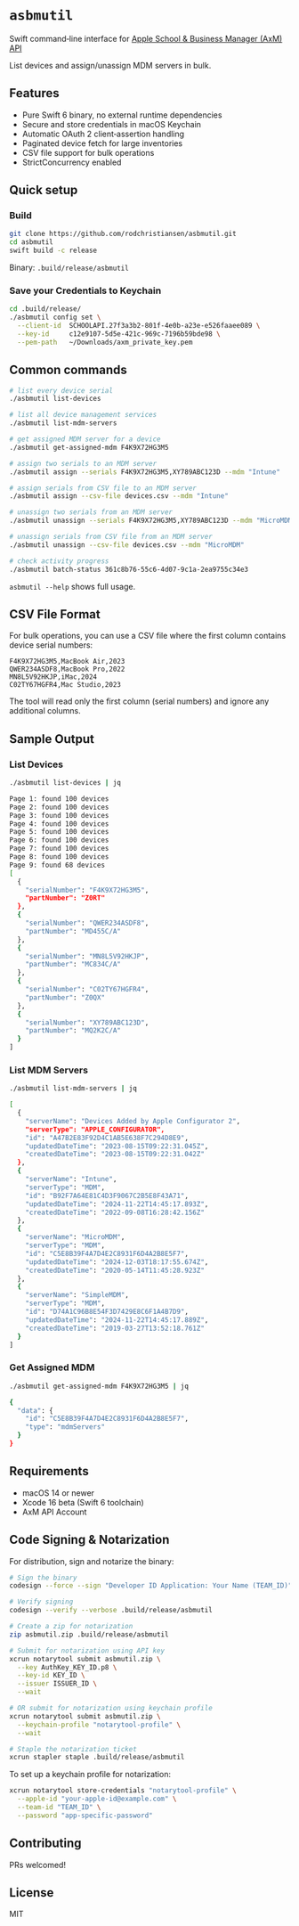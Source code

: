 # `asbmutil`

Swift command‑line interface for [Apple School & Business Manager (AxM) API](https://developer.apple.com/documentation/apple-school-and-business-manager-api)

List devices and assign/unassign MDM servers in bulk.

## Features

* Pure Swift 6 binary, no external runtime dependencies
* Secure and store credentials in macOS Keychain
* Automatic OAuth 2 client‑assertion handling
* Paginated device fetch for large inventories
* CSV file support for bulk operations
* StrictConcurrency enabled

## Quick setup

### Build

```bash
git clone https://github.com/rodchristiansen/asbmutil.git
cd asbmutil
swift build -c release
```

Binary: `.build/release/asbmutil`

### Save your Credentials to Keychain

```bash
cd .build/release/
./asbmutil config set \
  --client-id  SCHOOLAPI.27f3a3b2-801f-4e0b-a23e-e526faaee089 \
  --key-id     c12e9107-5d5e-421c-969c-7196b59bde98 \
  --pem-path   ~/Downloads/axm_private_key.pem
```

## Common commands

```bash
# list every device serial
./asbmutil list-devices

# list all device management services
./asbmutil list-mdm-servers

# get assigned MDM server for a device
./asbmutil get-assigned-mdm F4K9X72HG3M5

# assign two serials to an MDM server
./asbmutil assign --serials F4K9X72HG3M5,XY789ABC123D --mdm "Intune"

# assign serials from CSV file to an MDM server
./asbmutil assign --csv-file devices.csv --mdm "Intune"

# unassign two serials from an MDM server
./asbmutil unassign --serials F4K9X72HG3M5,XY789ABC123D --mdm "MicroMDM"

# unassign serials from CSV file from an MDM server
./asbmutil unassign --csv-file devices.csv --mdm "MicroMDM"

# check activity progress
./asbmutil batch-status 361c8b76-55c6-4d07-9c1a-2ea9755c34e3
```

`asbmutil --help` shows full usage.

## CSV File Format

For bulk operations, you can use a CSV file where the first column contains device serial numbers:

```csv
F4K9X72HG3M5,MacBook Air,2023
QWER234ASDF8,MacBook Pro,2022
MN8L5V92HKJP,iMac,2024
C02TY67HGFR4,Mac Studio,2023
```

The tool will read only the first column (serial numbers) and ignore any additional columns.

## Sample Output

### List Devices

```bash
./asbmutil list-devices | jq

Page 1: found 100 devices
Page 2: found 100 devices
Page 3: found 100 devices
Page 4: found 100 devices
Page 5: found 100 devices
Page 6: found 100 devices
Page 7: found 100 devices
Page 8: found 100 devices
Page 9: found 68 devices
[
  {
    "serialNumber": "F4K9X72HG3M5",
    "partNumber": "Z0RT"
  },
  {
    "serialNumber": "QWER234ASDF8",
    "partNumber": "MD455C/A"
  },
  {
    "serialNumber": "MN8L5V92HKJP",
    "partNumber": "MC834C/A"
  },
  {
    "serialNumber": "C02TY67HGFR4",
    "partNumber": "Z0QX"
  },
  {
    "serialNumber": "XY789ABC123D",
    "partNumber": "MQ2K2C/A"
  }
]
```

### List MDM Servers

```bash
./asbmutil list-mdm-servers | jq

[
  {
    "serverName": "Devices Added by Apple Configurator 2",
    "serverType": "APPLE_CONFIGURATOR",
    "id": "A47B2E83F92D4C1AB5E638F7C294D8E9",
    "updatedDateTime": "2023-08-15T09:22:31.045Z",
    "createdDateTime": "2023-08-15T09:22:31.042Z"
  },
  {
    "serverName": "Intune",
    "serverType": "MDM",
    "id": "B92F7A64E81C4D3F9067C2B5E8F43A71",
    "updatedDateTime": "2024-11-22T14:45:17.893Z",
    "createdDateTime": "2022-09-08T16:28:42.156Z"
  },
  {
    "serverName": "MicroMDM",
    "serverType": "MDM",
    "id": "C5E8B39F4A7D4E2C8931F6D4A2B8E5F7",
    "updatedDateTime": "2024-12-03T18:17:55.674Z",
    "createdDateTime": "2020-05-14T11:45:28.923Z"
  },
  {
    "serverName": "SimpleMDM",
    "serverType": "MDM",
    "id": "D74A1C96B8E54F3D7429E8C6F1A4B7D9",
    "updatedDateTime": "2024-11-22T14:45:17.889Z",
    "createdDateTime": "2019-03-27T13:52:18.761Z"
  }
]
```

### Get Assigned MDM

```bash
./asbmutil get-assigned-mdm F4K9X72HG3M5 | jq

{
  "data": {
    "id": "C5E8B39F4A7D4E2C8931F6D4A2B8E5F7",
    "type": "mdmServers"
  }
}
```

## Requirements

* macOS 14 or newer  
* Xcode 16 beta (Swift 6 toolchain)  
* AxM API Account

## Code Signing & Notarization

For distribution, sign and notarize the binary:

```bash
# Sign the binary
codesign --force --sign "Developer ID Application: Your Name (TEAM_ID)" .build/release/asbmutil

# Verify signing
codesign --verify --verbose .build/release/asbmutil

# Create a zip for notarization
zip asbmutil.zip .build/release/asbmutil

# Submit for notarization using API key
xcrun notarytool submit asbmutil.zip \
  --key AuthKey_KEY_ID.p8 \
  --key-id KEY_ID \
  --issuer ISSUER_ID \
  --wait

# OR submit for notarization using keychain profile
xcrun notarytool submit asbmutil.zip \
  --keychain-profile "notarytool-profile" \
  --wait

# Staple the notarization ticket
xcrun stapler staple .build/release/asbmutil
```

To set up a keychain profile for notarization:

```bash
xcrun notarytool store-credentials "notarytool-profile" \
  --apple-id "your-apple-id@example.com" \
  --team-id "TEAM_ID" \
  --password "app-specific-password"
```

## Contributing

PRs welcomed!

## License

MIT
